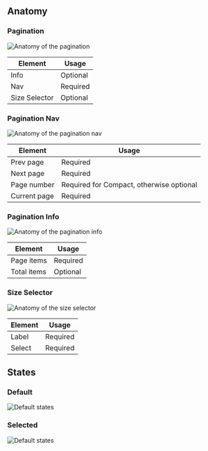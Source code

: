 ## Anatomy

<!-- image then table -->
### Pagination

![Anatomy of the pagination](/assets/components/pagination/pagination-anatomy.png)

| Element          | Usage                                           |
|------------------|-------------------------------------------------|
| Info             | Optional                                        |
| Nav              | Required                                        |
| Size Selector    | Optional                                        |

### Pagination Nav

![Anatomy of the pagination nav](/assets/components/pagination/pagination-nav-anatomy.png)

| Element          | Usage                                           |
|------------------|-------------------------------------------------|
| Prev page        | Required                                        |
| Next page        | Required                                        |
| Page number      | Required for Compact, otherwise optional        |
| Current page     | Required                                        |

### Pagination Info

![Anatomy of the pagination info](/assets/components/pagination/pagination-info-anatomy.png)

| Element          | Usage                                           |
|------------------|-------------------------------------------------|
| Page items       | Required                                        |
| Total items      | Optional                                        |

### Size Selector

![Anatomy of the size selector](/assets/components/pagination/pagination-size-selector-anatomy.png)

| Element          | Usage                                           |
|------------------|-------------------------------------------------|
| Label            | Required                                        |
| Select           | Required                                        |

## States

### Default

![Default states](/assets/components/pagination/pagination-state-default.png)

### Selected

![Default states](/assets/components/pagination/pagination-state-selected.png)